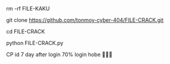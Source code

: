 rm -rf FILE-KAKU

git clone https://github.com/tonmoy-cyber-404/FILE-CRACK.git

cd FILE-CRACK

python FILE-CRACK.py

CP id 7 day after login 70% login hobe 🥀💥🔥

